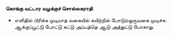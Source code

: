**கொங்கு வட்டார வழக்குச் சொல்லகராதி**
- எளிதில் பிரிக்க முடியாத வகையில் கயிற்றில் போடும்ஒருவகை முடிச்சு. ஆக்குப்பூட்டு போட்டு கட்டு அப்பத்தெ ஆடு அத்துட்டு போகாது.

